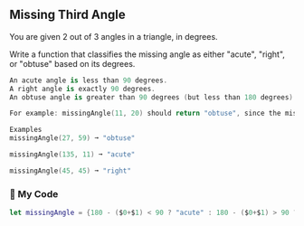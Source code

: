 ## Missing Third Angle

You are given 2 out of 3 angles in a triangle, in degrees.

Write a function that classifies the missing angle as either "acute", "right", or "obtuse" based on its degrees.
```swift
An acute angle is less than 90 degrees.
A right angle is exactly 90 degrees.
An obtuse angle is greater than 90 degrees (but less than 180 degrees).

For example: missingAngle(11, 20) should return "obtuse", since the missing angle would be 149 degrees, which makes it obtuse.

Examples
missingAngle(27, 59) ➞ "obtuse"

missingAngle(135, 11) ➞ "acute"

missingAngle(45, 45) ➞ "right"
```
### 📐  My Code
```swift
let missingAngle = {180 - ($0+$1) < 90 ? "acute" : 180 - ($0+$1) > 90 ? "obtuse" : "right"}
```
